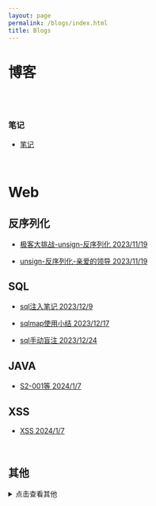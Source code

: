```yaml
---
layout: page
permalink: /blogs/index.html
title: Blogs
---
```


# 博客

<br><br>

### 笔记

-  [笔记](https://54huarui.github.io/blogs/biji)

<br>

# Web

## 反序列化

- [极客大挑战-unsign-反序列化 2023/11/19](https://54huarui.github.io/blogs/unis)

- [unsign-反序列化-亲爱的领导 2023/11/19](https://54huarui.github.io/blogs/unis2)

## SQL

- [sql注入笔记 2023/12/9](https://54huarui.github.io/blogs/sql1)

- [sqlmap使用小结 2023/12/17](https://54huarui.github.io/blogs/sql2)

- [sql手动盲注 2023/12/24](https://54huarui.github.io/blogs/sql3)

## JAVA

- [S2-001等 2024/1/7](https://54huarui.github.io/blogs/java)

## XSS

- [XSS 2024/1/7](https://54huarui.github.io/blogs/xss)

<br>

## 其他


<details> <summary>点击查看其他</summary>

    # Misc
    
    - [somebody-内存取证 2023/11/30](https://54huarui.github.io/blogs/somebody)
    
    
    <br>
    
    # PE/ELF逆向
    
    -  [攻防世界笔记 RE-666 2023/10/25 ](https://54huarui.github.io/blogs/RE-666)
    
    
    <br>
    
    # 安卓逆向
    
    
    - [逆向某跑酷小游戏内购 2023/10/12 ](https://54huarui.github.io/blogs/paoku)
    
    - [安卓.so层逆向 2023/11/5 ](https://54huarui.github.io/blogs/so)
    
    <br>

</details>
